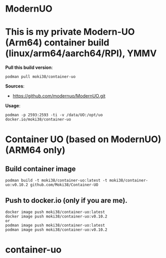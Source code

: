 # ModernUO 
# This is my private Modern-UO (Arm64) container build (linux/arm64/aarch64/RPI), YMMV

**Pull this build version**:
```
podman pull moki38/container-uo
```
 
**Sources**: 
- https://github.com/modernuo/ModernUO.git

**Usage**: 
```
podman -p 2593:2593 -ti -v /data/UO:/opt/uo docker.io/moki38/container-uo
```

# Container UO (based on ModernUO) (ARM64 only)

## Build container image
```
podman build -t moki38/container-uo:latest -t moki38/container-uo:v0.10.2 github.com/Moki38/Container-UO
```

## Push to docker.io (only if you are me).
```
docker image push moki38/container-uo:latest
docker image push moki38/container-uo:v0.10.2
or
podman image push moki38/container-uo:latest
podman image push moki38/container-uo:v0.10.2
```
# container-uo
